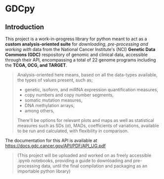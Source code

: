 # GDCpy

## Introduction

This project is a work-in-progress library for python meant to act as a **custom analysis-oriented suite** for *downloading, pre-processing and working with* data from the National Cancer Institute's (NCI) **Genetic Data Commons (GDC)** respository of genomic and clinical data, accessible through their API, encompassing a total of 22 genome programs including the **TCGA, OCG, and TARGET**.
> Analysis-oriented here means, based on all the data-types available, the types of values present, such as; 
> * genetic, isoform, and miRNA expression quantification measures,
> * copy numbers and copy number segments,
> * somatic mutation measures,
> * DNA methylation arrays,
> * among others,
> 
> There'll be options for relevant plots and maps as well as statistical measures such as SDs (σ), MADs, coefficients of variations, available to be run and calculated, with flexibility in comparison.

The documentation for this API is available at https://docs.gdc.cancer.gov/API/PDF/API_UG.pdf

> (This project will be uploaded and worked on as freely accessible .ipynb notebooks, providing a guide to downloading and pre-processing data,
> until the final compilation and packaging as an importable python library)
